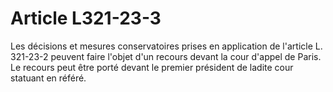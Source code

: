 # Article L321-23-3

Les décisions et mesures conservatoires prises en application de l'article L. 321-23-2 peuvent faire l'objet d'un recours devant la cour d'appel de Paris. Le recours peut être porté devant le premier président de ladite cour statuant en référé.
